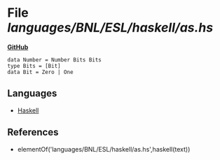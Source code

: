 # File _languages/BNL/ESL/haskell/as.hs_
**[GitHub](https://github.com/softlang/yas/blob/master/languages/BNL/ESL/haskell/as.hs)**
```
data Number = Number Bits Bits
type Bits = [Bit]
data Bit = Zero | One
```

## Languages
* [Haskell](../languages/Haskell.md)

## References
* elementOf('languages/BNL/ESL/haskell/as.hs',haskell(text))

